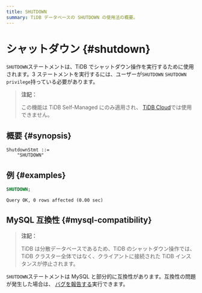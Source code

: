 ```yaml
---
title: SHUTDOWN
summary: TiDB データベースの SHUTDOWN の使用法の概要。
---
```


# シャットダウン {#shutdown}

`SHUTDOWN`ステートメントは、TiDB でシャットダウン操作を実行するために使用されます。3 ステートメントを実行するには、ユーザーが`SHUTDOWN` `SHUTDOWN privilege`持っている必要があります。

> **注記：**
>
> この機能は TiDB Self-Managed にのみ適用され、 [TiDB Cloud](https://docs.pingcap.com/tidbcloud/)では使用できません。

## 概要 {#synopsis}

```ebnf+diagram
ShutdownStmt ::=
    "SHUTDOWN"
```

## 例 {#examples}

```sql
SHUTDOWN;
```

    Query OK, 0 rows affected (0.00 sec)

## MySQL 互換性 {#mysql-compatibility}

> **注記：**
>
> TiDB は分散データベースであるため、TiDB のシャットダウン操作では、TiDB クラスター全体ではなく、クライアントに接続された TiDB インスタンスが停止されます。

`SHUTDOWN`ステートメントは MySQL と部分的に互換性があります。互換性の問題が発生した場合は、 [バグを報告する](https://docs.pingcap.com/tidb/stable/support)実行できます。

